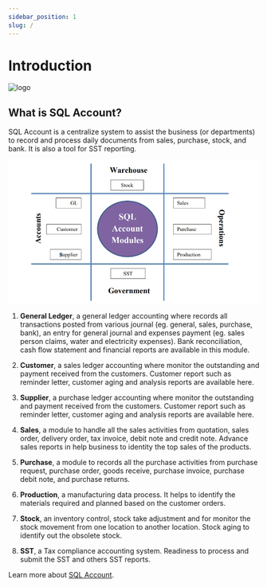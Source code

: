 ```yaml
---
sidebar_position: 1
slug: /
---
```


# Introduction

![logo](/img/account-logo.png)

## What is SQL Account?

SQL Account is a centralize system to assist the business (or departments) to record and process daily documents from sales, purchase, stock, and bank. It is also a tool for SST reporting.

![1](../static/img/introduction/1.png)

1. **General Ledger**, a general ledger accounting where records all transactions posted from various journal (eg. general, sales, purchase, bank), an entry for general journal and expenses payment (eg. sales person claims, water and electricity expenses). Bank reconciliation, cash flow statement and financial reports are available in this module.

2. **Customer**, a sales ledger accounting where monitor the outstanding and payment received from the customers. Customer report such as reminder letter, customer aging and analysis reports are available here.

3. **Supplier**, a purchase ledger accounting where monitor the outstanding and payment received from the customers. Customer report such as reminder letter, customer aging and analysis reports are available here.

4. **Sales**, a module to handle all the sales activities from quotation, sales order, delivery order, tax invoice, debit note and credit note. Advance sales reports in help business to identity the top sales of the products.

5. **Purchase**, a module to records all the purchase activities from purchase request, purchase order, goods receive, purchase invoice, purchase debit note, and purchase returns.

6. **Production**, a manufacturing data process. It helps to identify the materials required and planned based on the customer orders.

7. **Stock**, an inventory control, stock take adjustment and for monitor the stock movement from one location to another location. Stock aging to identify out the obsolete stock.

8. **SST**, a Tax compliance accounting system. Readiness to process and submit the SST and others SST reports.

Learn more about [SQL Account](https://sql.com.my).
